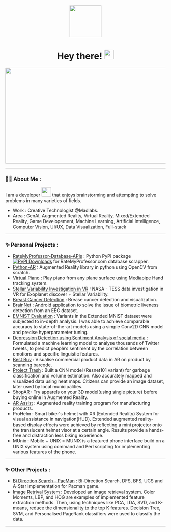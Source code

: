 
<!--
**Prakhar-Bhartiya/Prakhar-Bhartiya** is a ✨ _special_ ✨ repository because its `README.md` (this file) appears on your GitHub profile.

Here are some ideas to get you started:

- 🔭 I’m currently working on ...
- 🌱 I’m currently learning ...
- 👯 I’m looking to collaborate on ...
- 🤔 I’m looking for help with ...
- 💬 Ask me about ...
- 📫 How to reach me: ...
- 😄 Pronouns: ...
- ⚡ Fun fact: ...
-->

<div id="header" align="center">
  <img src="https://media.giphy.com/media/LEe5yo2E9Fi3FmuEPK/giphy.gif" width="100"/>
  <h1>
  Hey there!
  <img src="https://media.giphy.com/media/hvRJCLFzcasrR4ia7z/giphy.gif" width="30px"/>
</h1>
</div>

<div align="center">
  <img src="https://media.giphy.com/media/ZVik7pBtu9dNS/giphy.gif" width="600" height="300"/>
</div>

---

### :man_technologist: About Me :
I am a developer <img src="https://media.giphy.com/media/WUlplcMpOCEmTGBtBW/giphy.gif" width="30"> that enjoys brainstorming and attempting to solve problems in many varieties of fields.
<!--- - Study : Master's in Computer Science  @ [ASU](https://www.asu.edu) --->
- Work : Creative Technologist @Madlabs.
- Area : GenAI, Augmented Reality, Virtual Reality, Mixed/Extended Reality, Game Developement, Machine Learning, Artificial Intelligence, Computer Vision, UI/UX, Data Visualization, Full-stack

<!---
### :hammer_and_wrench: Languages and Tools :
- Programming Language : C, C++, C#, Python, HTML, CSS, JavaScript, SQL<br>
- Developer Tools : Git, VS Code, Unity3D, Blender, SketchUp, AxureRP<br>
- SDKs : WebXR, Vuforia, ARKit, ARCore, Wikitude, OpenXR, AR.js, Three.js, OpenGL<br>
- Libraries : TensorFlow, Keras, PyTorch, Scikit-learn, Matplotlib, Pandas, NumPy, OpenCV, OCR, YOLOv3<br>
- Hardware : Meta Quest2, Meta Quest Pro, Pico Neo 3, Varjo XR-3, Microsoft Hololense, Raspberry Pi, Arduino
--->
---

### ✨ Personal Projects :
- [RateMyProfessor-Database-APIs](https://pypi.org/project/RateMyProfessor-Database-APIs/) : Python PyPI package [![PyPI Downloads](https://static.pepy.tech/badge/ratemyprofessor-database-apis)](https://pepy.tech/projects/ratemyprofessor-database-apis) for RateMyProfessor.com database scrapper.
- [Python-AR](https://github.com/Prakhar-Bhartiya/Python-AR) : Augmented Reality library in python using OpenCV from scratch.
- [Virtual Piano](https://github.com/Prakhar-Bhartiya/Virtual_piano) : Play piano from any plane surface using Mediapipe Hand tracking system.
- [Stellar Variability Investigation in VR](https://github.com/Prakhar-Bhartiya/Pixel_NASA-Stellar-Variability-Investigation-in-VR) : NASA - TESS data investigation in VR for Exoplanet discover + Stellar Variability.
- [Breast Cancer Detection](https://github.com/Prakhar-Bhartiya/Breast_Cancer_Detection) : Brease cancer detection and visualization.
- [BrainNet](https://github.com/Prakhar-Bhartiya/BrainNet) : Android application to solve the issue of biometric liveness detection from an EEG dataset.
- [EMNIST Evaluation](https://github.com/Prakhar-Bhartiya/EMNIST_evaluation_CSE598_Project) : Variants in the Extended MNIST dataset were subjected to in-depth analysis. I was able to achieve comparable accuracy to state-of-the-art models using a simple Conv2D CNN model and precise hyperparameter tuning.
- [Depression Detection using Sentiment Analysis of social media](https://github.com/Prakhar-Bhartiya/SentimentAnalysis) : Formulated a machine learning model to analyse thousands of Twitter tweets, to predict people’s sentiment by the correlation between emotions and specific linguistic features.
- [Best Buy](https://github.com/Prakhar-Bhartiya/Pixi_Best_Buy) : Visualise commercial product data in AR on product by scanning barcode.
- [Project Trash](https://github.com/Prakhar-Bhartiya/Project-Trash) : Built a CNN model (Resnet101 variant) for garbage classification and volume estimation. Also accurately mapped and visualized data using heat maps. Citizens can provide an image dataset, later used by local municipalities.
- [ShopAR](https://github.com/Prakhar-Bhartiya/ShopAR) : Try apparels on your 3D model(using single picture) before buying online in Augmented Reality.
- [AR Assist](https://github.com/Prakhar-Bhartiya/AR-Assist) : Augmented reality training program for manufacturing products.
- ProHelm : Smart biker's helmet with XR (Extended Reality) System for visual assistance in navigation(HUD). Extended augmented reality-based display effects were achieved by reflecting a mini projector onto the translucent helmet visor at a certain angle. Results provide a hands-free and distraction less biking experience.
- MUnix : Mobile + UNIX = MUNIX is a featured phone interface build on a UNIX system using command and Perl scripting for implementing various features of the phone. 
---

### ✨ Other Projects :
- [Bi Direction Search - PacMan](https://github.com/Prakhar-Bhartiya/CSE571-Final_Project) : Bi-Direction Search, DFS, BFS, UCS and A-Star implementation for Pacman game.
- [Image Retrival System](https://github.com/Prakhar-Bhartiya/Image-Retrieval-System) : Developed an image retrieval system. Color Moments, LBP, and HOG are examples of implemented feature extraction methods. Then, using techniques like PCA, LDA, SVD, and K-means, reduce the dimensionality to the top K features. Decision Tree, SVM, and Personalised PageRank classifiers were used to classify the data.
---


